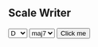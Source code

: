 <!DOCTYPE html>
<html>
<body>

<h2>Scale Writer</h2>
<select id="rootSelect">
    <option value="4,7,11,13,16,19,23,25,28">D</option>
    <option value="13,16,19,22,25,28,32,34,37">G</option>
    <option value="1,4,7,10,13,16,19,22,25">C</option>
    <option value="10,13,16,18,22,25,28,31,34">F</option>
    <option value="18,22,25,27,31,34,37,39,43">B♭</option>
  </select>
  <select id="chordSelect">
    <option value="0,0,0,0,0,0,0,0,0">maj7</option>
    <option value="0,0,0,0,0,0,1,0,0">7</option>
    <option value="0,0,1,0,0,0,1,0,0">-7</option>
    <option value="0,1,1,0,1,1,1,0,1">-7b5</option>
  </select>
<button onclick="myFunction()">Click me</button>
<p id="demo"></p>

<script>
function myFunction() {
const noteArray = ["C♭",	"C",	"C♯",	"D♭",	"D",	"D♯",	"E♭",	"E",	"E♯",	"F♭",	"F",	"F♯",	"G♭",	"G",	"G♯",	"A♭",	"A",	"A♯",	"B♭",	"B",	"B♯",	"C♭",	"C",	"C♯",	"D♭",	"D",	"D♯",	"E♭",	"E",	"E♯",	"F♭",	"F",	"F♯",	"G♭",	"G",	"G♯",	"A♭",	"A",	"A♯",	"B♭",	"B",	"B♯",	"C♭",	"C",	"C♯"
];
var x = document.getElementById("rootSelect").value;
const keyArray = x.split(",");
var y = document.getElementById("chordSelect").value;
const chordArray = y.split(",");
let scale = "";
for (let i = 0; i <= 8; i++) {
    scale += noteArray[keyArray[i]-chordArray[i]] + " ";
}
document.getElementById("demo").innerHTML = scale;
}
</script>

</body>
</html>
